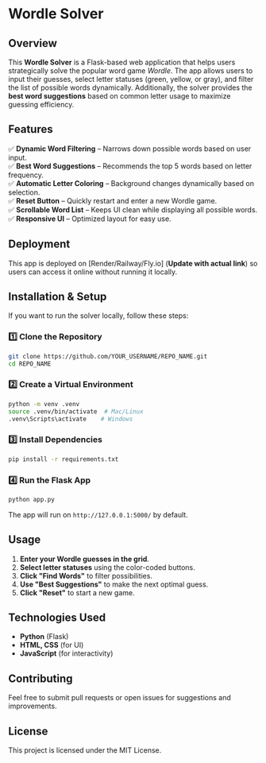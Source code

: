 # Wordle Solver

## Overview
This **Wordle Solver** is a Flask-based web application that helps users strategically solve the popular word game *Wordle*. The app allows users to input their guesses, select letter statuses (green, yellow, or gray), and filter the list of possible words dynamically. Additionally, the solver provides the **best word suggestions** based on common letter usage to maximize guessing efficiency.

## Features
✅ **Dynamic Word Filtering** – Narrows down possible words based on user input.  
✅ **Best Word Suggestions** – Recommends the top 5 words based on letter frequency.  
✅ **Automatic Letter Coloring** – Background changes dynamically based on selection.  
✅ **Reset Button** – Quickly restart and enter a new Wordle game.  
✅ **Scrollable Word List** – Keeps UI clean while displaying all possible words.  
✅ **Responsive UI** – Optimized layout for easy use.  

## Deployment
This app is deployed on [Render/Railway/Fly.io] (**Update with actual link**) so users can access it online without running it locally.

## Installation & Setup
If you want to run the solver locally, follow these steps:

### **1️⃣ Clone the Repository**
```sh
git clone https://github.com/YOUR_USERNAME/REPO_NAME.git
cd REPO_NAME
```

### **2️⃣ Create a Virtual Environment**
```sh
python -m venv .venv
source .venv/bin/activate  # Mac/Linux
.venv\Scripts\activate    # Windows
```

### **3️⃣ Install Dependencies**
```sh
pip install -r requirements.txt
```

### **4️⃣ Run the Flask App**
```sh
python app.py
```
The app will run on `http://127.0.0.1:5000/` by default.

## Usage
1. **Enter your Wordle guesses in the grid**.
2. **Select letter statuses** using the color-coded buttons.
3. **Click "Find Words"** to filter possibilities.
4. **Use "Best Suggestions"** to make the next optimal guess.
5. **Click "Reset"** to start a new game.

## Technologies Used
- **Python** (Flask)
- **HTML, CSS** (for UI)
- **JavaScript** (for interactivity)

## Contributing
Feel free to submit pull requests or open issues for suggestions and improvements.

## License
This project is licensed under the MIT License.


